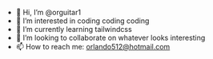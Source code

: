 - 👋 Hi, I’m @orguitar1
- 👀 I’m interested in coding coding coding
- 🌱 I’m currently learning tailwindcss
- 💞️ I’m looking to collaborate on whatever looks interesting
- 📫 How to reach me: orlando512@hotmail.com

<!---
orguitar1/orguitar1 is a ✨ special ✨ repository because its `README.md` (this file) appears on your GitHub profile.
You can click the Preview link to take a look at your changes.
--->
